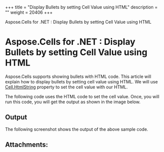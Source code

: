 +++
title = "Display Bullets by setting Cell Value using HTML" 
description = "" 
weight = 20406 
+++

Aspose.Cells for .NET : Display Bullets by setting Cell Value using HTML  

# Aspose.Cells for .NET : Display Bullets by setting Cell Value using HTML


Aspose.Cells supports showing bullets with HTML code. This article will explain how to display bullets by setting cell value using HTML. We will use [Cell.HtmlString](https://apireference.aspose.com/net/cells/aspose.cells/cell/properties/htmlstring) property to set the cell value with our HTML.

The following code uses the HTML code to set the cell value. Once, you will run this code, you will get the output as shown in the image below.

## Output

The following screenshot shows the output of the above sample code.


## Attachments:


